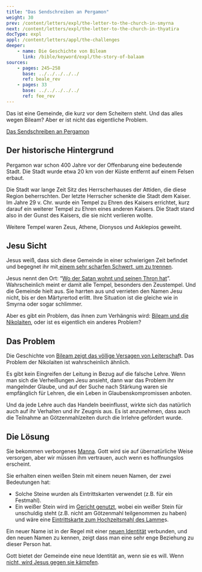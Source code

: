 ```yaml
---
title: "Das Sendschreiben an Pergamon"
weight: 30
prev: /content/letters/expl/the-letter-to-the-church-in-smyrna
next: /content/letters/expl/the-letter-to-the-church-in-thyatira
docType: expl
appl: /content/letters/appl/the-challenges
deeper:
    - name: Die Geschichte von Bileam
      link: /bible/keyword/expl/the-story-of-balaam
sources: 
    - pages: 245–258
      base: ../../../../../
      ref: beale_rev
    - pages: 33
      base: ../../../../../
      ref: fee_rev
---
```


Das ist eine Gemeinde, die kurz vor dem Scheitern steht. Und das alles wegen Bileam? Aber er ist nicht das eigentliche Problem.

[Das Sendschreiben an Pergamon](https://www.bibleserver.com/SLT/Offenbarung2%2C12-17)

## Der historische Hintergrund

<a name="48a1"></a>
Pergamon war schon 400 Jahre vor der Offenbarung eine bedeutende Stadt. Die Stadt wurde etwa 20 km von der Küste entfernt auf einem Felsen erbaut.

Die Stadt war lange Zeit Sitz des Herrscherhauses der Attiden, die diese Region beherrschten. Der letzte Herrscher schenkte die Stadt dem Kaiser. Im Jahre 29 v. Chr. wurde ein Tempel zu Ehren des Kaisers errichtet, kurz darauf ein weiterer Tempel zu Ehren eines anderen Kaisers. Die Stadt stand also in der Gunst des Kaisers, die sie nicht verlieren wollte.

Weitere Tempel waren Zeus, Athene, Dionysos und Asklepios geweiht.

## Jesu Sicht

<a name="dc77"></a>
Jesus weiß, dass sich diese Gemeinde in einer schwierigen Zeit befindet und begegnet ihr mit[ einem sehr scharfen Schwert, um zu trennen](https://www.bibleserver.com/SLT/Offenbarung2%2C12).

Jesus nennt den Ort: “[Wo der Satan wohnt und seinen Thron hat](https://www.bibleserver.com/SLT/Offenbarung2%2C13)”. Wahrscheinlich meint er damit alle Tempel, besonders den Zeustempel. Und die Gemeinde hielt aus. Sie harrten aus und verrieten den Namen Jesu nicht, bis er den Märtyrertod erlitt. Ihre Situation ist die gleiche wie in Smyrna oder sogar schlimmer.

Aber es gibt ein Problem, das ihnen zum Verhängnis wird: [Bileam und die Nikolaiten](https://www.bibleserver.com/SLT/Offenbarung2%2C14-15), oder ist es eigentlich ein anderes Problem?

## Das Problem

<a name="7e5f"></a>
Die Geschichte von [Bileam zeigt das völlige Versagen von Leiterschaf](../../../../bible/keyword/expl/the-story-of-balaam)t. Das Problem der Nikolaiten ist wahrscheinlich ähnlich.

Es gibt kein Eingreifen der Leitung in Bezug auf die falsche Lehre. Wenn man sich die Verheißungen Jesu ansieht, dann war das Problem ihr mangelnder Glaube, und auf der Suche nach Stärkung waren sie empfänglich für Lehren, die ein Leben in Glaubenskompromissen anboten.

Und da jede Lehre auch das Handeln beeinflusst, wirkte sich das natürlich auch auf ihr Verhalten und ihr Zeugnis aus. Es ist anzunehmen, dass auch die Teilnahme an Götzenmahlzeiten durch die Irrlehre gefördert wurde.

## Die Lösung

<a name="85d8"></a>
Sie bekommen verborgenes [Manna](https://www.bibleserver.com/SLT/5.Mose8%2C16). Gott wird sie auf übernatürliche Weise versorgen, aber wir müssen ihm vertrauen, auch wenn es hoffnungslos erscheint.

Sie erhalten einen weißen Stein mit einem neuen Namen, der zwei Bedeutungen hat:

- Solche Steine wurden als Eintrittskarten verwendet (z.B. für ein Festmahl).
- Ein weißer Stein wird im [Gericht genutzt](https://www.bibleserver.com/SLT/Apostelgeschichte26%2C10), wobei ein weißer Stein für unschuldig steht (z.B. nicht am Götzenmahl teilgenommen zu haben) und wäre eine [Eintrittskarte zum Hochzeitsmahl des Lamme](https://www.bibleserver.com/SLT/Offenbarung19%2C9)s.

Ein neuer Name ist in der Regel mit einer [neuen Identität](https://www.bibleserver.com/SLT/1.Mose17%2C5) verbunden, und den neuen Namen zu kennen, zeigt dass man eine sehr enge Beziehung zu dieser Person hat.

Gott bietet der Gemeinde eine neue Identität an, wenn sie es will. Wenn [nicht, wird Jesus gegen sie kämpfen](https://www.bibleserver.com/SLT/Offenbarung2%2C16).
